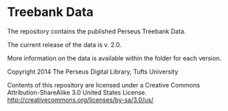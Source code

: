 Treebank Data
=============

The repository contains the published Perseus Treebank Data. 

The current release of the data is v. 2.0. 

More information on the data is available within the folder for each version. 

Copyright 2014 The Perseus Digital Library, Tufts University

Contents of this repository are licensed under a Creative Commons Attribution-ShareAlike 3.0 United States License. http://creativecommons.org/licenses/by-sa/3.0/us/
